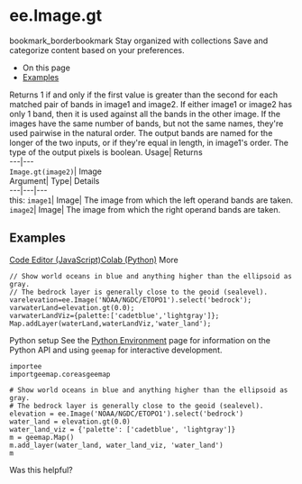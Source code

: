 
#  ee.Image.gt
bookmark_borderbookmark Stay organized with collections  Save and categorize content based on your preferences.
  * On this page
  * [Examples](https://developers.google.com/earth-engine/apidocs/ee-image-gt#examples)


Returns 1 if and only if the first value is greater than the second for each matched pair of bands in image1 and image2. If either image1 or image2 has only 1 band, then it is used against all the bands in the other image. If the images have the same number of bands, but not the same names, they're used pairwise in the natural order. The output bands are named for the longer of the two inputs, or if they're equal in length, in image1's order. The type of the output pixels is boolean. 
Usage| Returns  
---|---  
`Image.gt(image2)`| Image  
Argument| Type| Details  
---|---|---  
this: `image1`| Image| The image from which the left operand bands are taken.  
`image2`| Image| The image from which the right operand bands are taken.  
## Examples
[Code Editor (JavaScript)](https://developers.google.com/earth-engine/apidocs/ee-image-gt#code-editor-javascript-sample)[Colab (Python)](https://developers.google.com/earth-engine/apidocs/ee-image-gt#colab-python-sample) More
```
// Show world oceans in blue and anything higher than the ellipsoid as gray.
// The bedrock layer is generally close to the geoid (sealevel).
varelevation=ee.Image('NOAA/NGDC/ETOPO1').select('bedrock');
varwaterLand=elevation.gt(0.0);
varwaterLandViz={palette:['cadetblue','lightgray']};
Map.addLayer(waterLand,waterLandViz,'water_land');
```
Python setup
See the [ Python Environment](https://developers.google.com/earth-engine/guides/python_install) page for information on the Python API and using `geemap` for interactive development.
```
importee
importgeemap.coreasgeemap
```
```
# Show world oceans in blue and anything higher than the ellipsoid as gray.
# The bedrock layer is generally close to the geoid (sealevel).
elevation = ee.Image('NOAA/NGDC/ETOPO1').select('bedrock')
water_land = elevation.gt(0.0)
water_land_viz = {'palette': ['cadetblue', 'lightgray']}
m = geemap.Map()
m.add_layer(water_land, water_land_viz, 'water_land')
m
```

Was this helpful?
